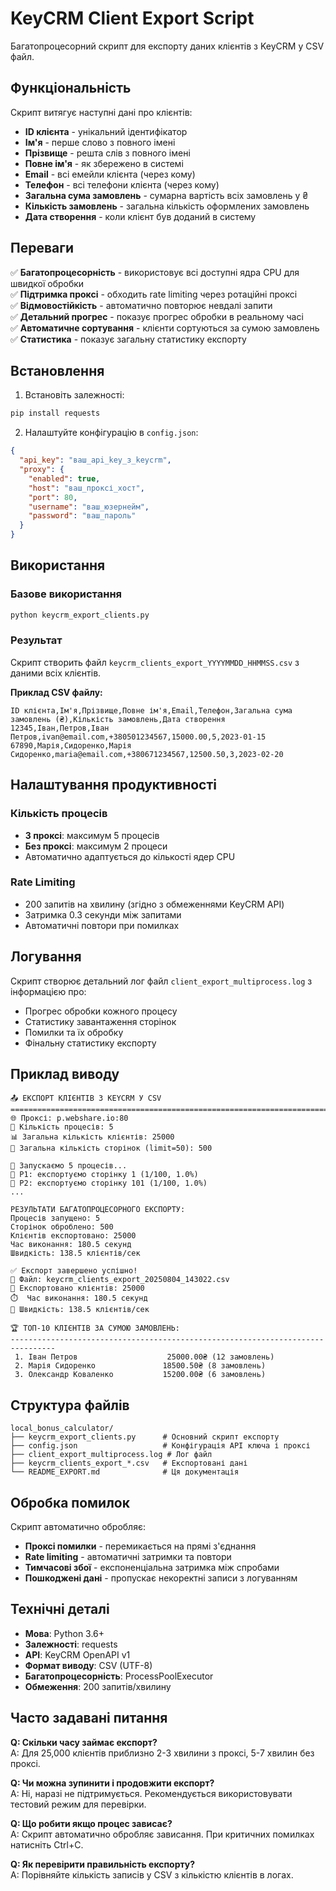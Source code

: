 # KeyCRM Client Export Script

Багатопроцесорний скрипт для експорту даних клієнтів з KeyCRM у CSV файл.

## Функціональність

Скрипт витягує наступні дані про клієнтів:
- **ID клієнта** - унікальний ідентифікатор
- **Ім'я** - перше слово з повного імені
- **Прізвище** - решта слів з повного імені
- **Повне ім'я** - як збережено в системі
- **Email** - всі емейли клієнта (через кому)
- **Телефон** - всі телефони клієнта (через кому)
- **Загальна сума замовлень** - сумарна вартість всіх замовлень у ₴
- **Кількість замовлень** - загальна кількість оформлених замовлень
- **Дата створення** - коли клієнт був доданий в систему

## Переваги

✅ **Багатопроцесорність** - використовує всі доступні ядра CPU для швидкої обробки  
✅ **Підтримка проксі** - обходить rate limiting через ротаційні проксі  
✅ **Відмовостійкість** - автоматично повторює невдалі запити  
✅ **Детальний прогрес** - показує прогрес обробки в реальному часі  
✅ **Автоматичне сортування** - клієнти сортуються за сумою замовлень  
✅ **Статистика** - показує загальну статистику експорту  

## Встановлення

1. Встановіть залежності:
```bash
pip install requests
```

2. Налаштуйте конфігурацію в `config.json`:
```json
{
  "api_key": "ваш_api_key_з_keycrm",
  "proxy": {
    "enabled": true,
    "host": "ваш_проксі_хост",
    "port": 80,
    "username": "ваш_юзернейм",
    "password": "ваш_пароль"
  }
}
```

## Використання

### Базове використання
```bash
python keycrm_export_clients.py
```

### Результат

Скрипт створить файл `keycrm_clients_export_YYYYMMDD_HHMMSS.csv` з даними всіх клієнтів.

**Приклад CSV файлу:**
```csv
ID клієнта,Ім'я,Прізвище,Повне ім'я,Email,Телефон,Загальна сума замовлень (₴),Кількість замовлень,Дата створення
12345,Іван,Петров,Іван Петров,ivan@email.com,+380501234567,15000.00,5,2023-01-15
67890,Марія,Сидоренко,Марія Сидоренко,maria@email.com,+380671234567,12500.50,3,2023-02-20
```

## Налаштування продуктивності

### Кількість процесів
- **З проксі**: максимум 5 процесів
- **Без проксі**: максимум 2 процеси
- Автоматично адаптується до кількості ядер CPU

### Rate Limiting
- 200 запитів на хвилину (згідно з обмеженнями KeyCRM API)
- Затримка 0.3 секунди між запитами
- Автоматичні повтори при помилках

## Логування

Скрипт створює детальний лог файл `client_export_multiprocess.log` з інформацією про:
- Прогрес обробки кожного процесу
- Статистику завантаження сторінок
- Помилки та їх обробку
- Фінальну статистику експорту

## Приклад виводу

```
📤 ЕКСПОРТ КЛІЄНТІВ З KEYCRM У CSV
================================================================================
🌐 Проксі: p.webshare.io:80
🔄 Кількість процесів: 5
📊 Загальна кількість клієнтів: 25000
📄 Загальна кількість сторінок (limit=50): 500

🚀 Запускаємо 5 процесів...
📄 P1: експортуємо сторінку 1 (1/100, 1.0%)
📄 P2: експортуємо сторінку 101 (1/100, 1.0%)
...

РЕЗУЛЬТАТИ БАГАТОПРОЦЕСОРНОГО ЕКСПОРТУ:
Процесів запущено: 5
Сторінок оброблено: 500
Клієнтів експортовано: 25000
Час виконання: 180.5 секунд
Швидкість: 138.5 клієнтів/сек

✅ Експорт завершено успішно!
📄 Файл: keycrm_clients_export_20250804_143022.csv
👥 Експортовано клієнтів: 25000
⏱️  Час виконання: 180.5 секунд
🚀 Швидкість: 138.5 клієнтів/сек

🏆 ТОП-10 КЛІЄНТІВ ЗА СУМОЮ ЗАМОВЛЕНЬ:
--------------------------------------------------------------------------------
 1. Іван Петров                    25000.00₴ (12 замовлень)
 2. Марія Сидоренко               18500.50₴ (8 замовлень)
 3. Олександр Коваленко           15200.00₴ (6 замовлень)
```

## Структура файлів

```
local_bonus_calculator/
├── keycrm_export_clients.py      # Основний скрипт експорту
├── config.json                   # Конфігурація API ключа і проксі
├── client_export_multiprocess.log # Лог файл
├── keycrm_clients_export_*.csv   # Експортовані дані
└── README_EXPORT.md              # Ця документація
```

## Обробка помилок

Скрипт автоматично обробляє:
- **Проксі помилки** - перемикається на прямі з'єднання
- **Rate limiting** - автоматичні затримки та повтори
- **Тимчасові збої** - експоненціальна затримка між спробами
- **Пошкоджені дані** - пропускає некоректні записи з логуванням

## Технічні деталі

- **Мова**: Python 3.6+
- **Залежності**: requests
- **API**: KeyCRM OpenAPI v1
- **Формат виводу**: CSV (UTF-8)
- **Багатопроцесорність**: ProcessPoolExecutor
- **Обмеження**: 200 запитів/хвилину

## Часто задавані питання

**Q: Скільки часу займає експорт?**  
A: Для 25,000 клієнтів приблизно 2-3 хвилини з проксі, 5-7 хвилин без проксі.

**Q: Чи можна зупинити і продовжити експорт?**  
A: Ні, наразі не підтримується. Рекомендується використовувати тестовий режим для перевірки.

**Q: Що робити якщо процес зависає?**  
A: Скрипт автоматично обробляє зависання. При критичних помилках натисніть Ctrl+C.

**Q: Як перевірити правильність експорту?**  
A: Порівняйте кількість записів у CSV з кількістю клієнтів в логах.
